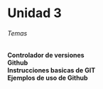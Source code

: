 # Unidad 3  


###### Temas  


**Controlador de versiones**  
**Github**  
**Instrucciones basicas de GIT**  
**Ejemplos de uso de Github**  